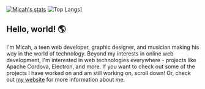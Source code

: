 [![Micah's stats](https://github-readme-stats.vercel.app/api?username=micahlt&show_icons=true&title_color=ff3a3a&icon_color=ff3a3a&text_color=111111&bg_color=fff)](https://micahlindley.com/) ![Top Langs](https://github-readme-stats.vercel.app/api/top-langs/?username=micahlt&layout=compact)]

## Hello, world! 🌎
I'm Micah, a teen web developer, graphic designer, and musician making his way in the world of technology.  Beyond my interests in online web development, I'm interested in web technologies everywhere - projects like Apache Cordova, Electron, and more.  If you want to check out some of the projects I have worked on and am still working on, scroll down!  Or, check out [my website](https://micahlindley.com) for more information about me.  
